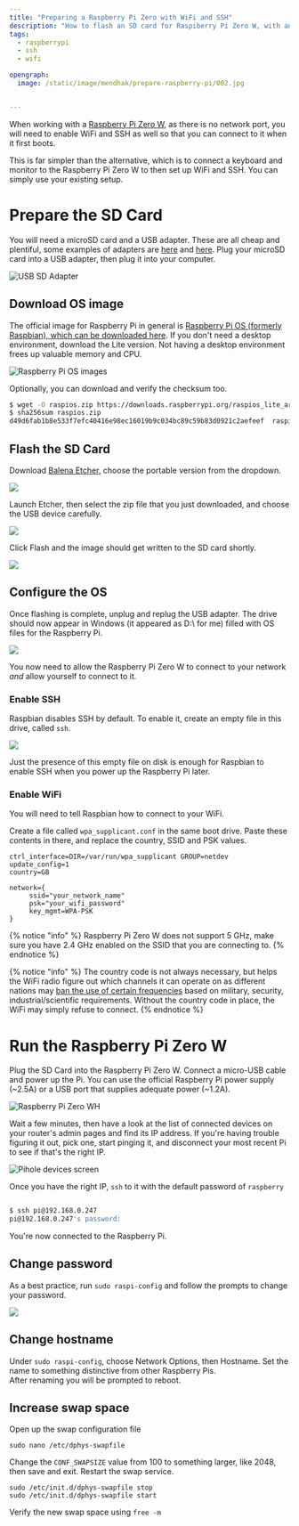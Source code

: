 ```yaml
---
title: "Preparing a Raspberry Pi Zero with WiFi and SSH"
description: "How to flash an SD card for Raspiberry Pi Zero W, with an OS image, set a WiFI password, and enable SSH"
tags: 
  - raspberrypi
  - ssh
  - wifi

opengraph: 
  image: /static/image/mendhak/prepare-raspberry-pi/002.jpg


---
```



When working with a [Raspberry Pi Zero W](https://www.raspberrypi.org/products/raspberry-pi-zero-w/), as there is no network port, you will need to enable WiFi and SSH as well so that you can connect to it when it first boots.  

This is far simpler than the alternative, which is to connect a keyboard and monitor to the Raspberry Pi Zero W to then set up WiFi and SSH.  You can simply use your existing setup.  




# Prepare the SD Card

You will need a microSD card and a USB adapter.  These are all cheap and plentiful, some examples of adapters are [here](https://smile.amazon.co.uk/Integral-AMINCRSD-Digital-Frustration-Free-Packaging/dp/B0047T6XWY) and [here](https://smile.amazon.co.uk/Vanja-Reader-Adapter-Portable-Memory/dp/B01JJ1VDQK).  Plug your microSD card into a USB adapter, then plug it into your computer.  

![USB SD Adapter](/static/image/mendhak/prepare-raspberry-pi/003.jpg)

## Download OS image

The official image for Raspberry Pi in general is [Raspberry Pi OS (formerly Raspbian), which can be downloaded here](https://www.raspberrypi.org/software/operating-systems/#raspberry-pi-os-32-bit).  If you don't need a desktop environment, download the Lite version.  Not having a desktop environment frees up valuable memory and CPU.  

![Raspberry Pi OS images](/static/image/mendhak/prepare-raspberry-pi/005.png)

Optionally, you can download and verify the checksum too.  


```bash
$ wget -O raspios.zip https://downloads.raspberrypi.org/raspios_lite_armhf_latest
$ sha256sum raspios.zip
d49d6fab1b8e533f7efc40416e98ec16019b9c034bc89c59b83d0921c2aefeef  raspios.zip
```

## Flash the SD Card

Download [Balena Etcher](https://etcher.io), choose the portable version from the dropdown. 

![](/static/image/mendhak/prepare-raspberry-pi/004.png)

Launch Etcher, then select the zip file that you just downloaded, and choose the USB device carefully.  

![](/static/image/mendhak/prepare-raspberry-pi/006.png)

Click Flash and the image should get written to the SD card shortly.

![](/static/image/mendhak/prepare-raspberry-pi/007.png)



## Configure the OS

Once flashing is complete, unplug and replug the USB adapter.  The drive should now appear in Windows (it appeared as D:\ for me) filled with OS files for the Raspberry Pi. 

![](/static/image/mendhak/prepare-raspberry-pi/008.png)

You now need to allow the Raspberry Pi Zero W to connect to your network _and_ allow yourself to connect to it. 

### Enable SSH

Raspbian disables SSH by default.  To enable it, create an empty file in this drive, called `ssh`. 

![](/static/image/mendhak/prepare-raspberry-pi/009.png)

Just the presence of this empty file on disk is enough for Raspbian to enable SSH when you power up the Raspberry Pi later. 

### Enable WiFi

You will need to tell Raspbian how to connect to your WiFi. 

Create a file called `wpa_supplicant.conf` in the same boot drive. Paste these contents in there, and replace the country, SSID and PSK values. 

```
ctrl_interface=DIR=/var/run/wpa_supplicant GROUP=netdev
update_config=1
country=GB

network={
     ssid="your_network_name"
     psk="your_wifi_password"
     key_mgmt=WPA-PSK
}
```

{% notice "info" %}
Raspberry Pi Zero W does not support 5 GHz, make sure you have 2.4 GHz enabled on the SSID that you are connecting to. 
{% endnotice %}

{% notice "info" %}
The country code is not always necessary, but helps the WiFi radio figure out which channels it can operate on as different nations may [ban the use of certain frequencies](https://kernelmag.dailydot.com/features/report/8051/the-mystery-of-wifi-channel-14/) based on military, security, industrial/scientific requirements.  Without the country code in place, the WiFi may simply refuse to connect. 
{% endnotice %}


# Run the Raspberry Pi Zero W

Plug the SD Card into the Raspberry Pi Zero W. Connect a micro-USB cable and power up the Pi.  You can use the official Raspberry Pi power supply (~2.5A) or a USB port that supplies adequate power (~1.2A). 

![Raspberry Pi Zero WH](/static/image/mendhak/prepare-raspberry-pi/002.jpg)


Wait a few minutes, then have a look at the list of connected devices on your router's admin pages and find its IP address.  If you're having trouble figuring it out, pick one, start pinging it, and disconnect your most recent Pi to see if that's the right IP. 

![Pihole devices screen](/static/image/mendhak/prepare-raspberry-pi/010.png)


Once you have the right IP, `ssh` to it with the default password of `raspberry`

```bash

$ ssh pi@192.168.0.247
pi@192.168.0.247's password:

```

You're now connected to the Raspberry Pi. 

## Change password

As a best practice, run `sudo raspi-config` and follow the prompts to change your password.  

![](/static/image/mendhak/prepare-raspberry-pi/011.png)


## Change hostname

Under `sudo raspi-config`, choose Network Options, then Hostname.  Set the name to something distinctive from other Raspberry Pis.   
After renaming you will be prompted to reboot.


## Increase swap space

Open up the swap configuration file

```
sudo nano /etc/dphys-swapfile
```

Change the `CONF_SWAPSIZE` value from 100 to something larger, like 2048, then save and exit.  Restart the swap service. 


```
sudo /etc/init.d/dphys-swapfile stop
sudo /etc/init.d/dphys-swapfile start
```

Verify the new swap space using `free -m`





